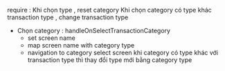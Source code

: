 
require : 
    Khi chọn type , reset category
    Khi chọn category có type khác transaction type , change transaction type 

- Chọn category : handleOnSelectTransactionCategory
    + set screen name
    + map screen name with category type 
    + navigation to category select screen
    khi category có type khác với transaction type thì thay đổi type mới bằng category type